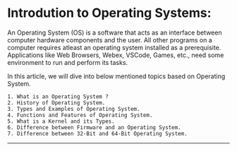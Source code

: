 # Introdution to Operating Systems:

An Operating System (OS) is a software that acts as an interface between computer hardware components and the user. All other programs on a computer requires atleast  an operating system installed as a prerequisite. Applications like Web Browsers, Webex, VSCode, Games, etc., need some environment to run and perform its tasks.

In this article, we will dive into below mentioned topics based on Operating System. 

    1. What is an Operating System ? 
    2. History of Operating System.
    3. Types and Examples of Operating System.
    4. Functions and Features of Operating System.
    5. What is a Kernel and its Types. 
    6. Difference between Firmware and an Operating System.
    7. Difference between 32-Bit and 64-Bit Operating System. 
------
